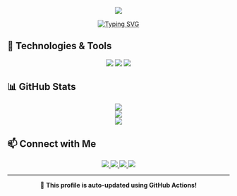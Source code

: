 <p align="center">
  <img src="https://readme-typing-svg.herokuapp.com?font=Fira+Code&size=24&pause=1000&color=F7DF1E&center=true&vCenter=true&width=435&lines=Hi+there%2C+I'm+SKaaalper!+%F0%9F%91%8B" />
</p>

<p align="center">
  <a href="https://git.io/typing-svg">
    <img src="https://readme-typing-svg.herokuapp.com?font=Fira+Code&size=16&pause=1000&color=FF0000&width=600&height=60&lines=🚀+Blockchain+Explorer+|+🟡+Open-source+Contributor+|+🟢+Team+Cubao+Farmers" alt="Typing SVG" />
  </a>
</p>

## 🔧 Technologies & Tools  
<p align="center">
  <img src="https://img.shields.io/badge/-JavaScript-F7DF1E?logo=javascript&logoColor=black&style=for-the-badge" />
  <img src="https://img.shields.io/badge/-Node.js-339933?logo=node.js&logoColor=white&style=for-the-badge" />
  <img src="https://img.shields.io/badge/-Docker-2496ED?logo=docker&logoColor=white&style=for-the-badge" />
</p>

## 📊 GitHub Stats  
<p align="center">
  <img src="https://github-readme-stats.vercel.app/api?username=SKaaalper&show_icons=true&theme=dark" />
  <br>
  <img src="https://github-readme-stats.vercel.app/api/top-langs/?username=SKaaalper&layout=compact&theme=dark" />
  <br>
  <img src="https://github-readme-streak-stats.herokuapp.com/?user=SKaaalper&theme=dark" />
</p>


## 📫 Connect with Me  

<p align="center">
  <a href="https://x.com/_TheTinapa">
    <img src="https://img.shields.io/badge/Twitter-%231DA1F2.svg?&style=for-the-badge&logo=twitter&logoColor=white"/>
  </a>
  <a href="https://www.facebook.com/skaaalper">
    <img src="https://img.shields.io/badge/Facebook-%231877F2.svg?&style=for-the-badge&logo=facebook&logoColor=white"/>
  </a>
  <a href="https://t.me/HappyFellar">
    <img src="https://img.shields.io/badge/Telegram-%232CA5E0.svg?&style=for-the-badge&logo=telegram&logoColor=white"/>
  </a>
  <a href="https://discord.gg/myprincess123">
    <img src="https://img.shields.io/badge/Discord-%237289DA.svg?&style=for-the-badge&logo=discord&logoColor=white"/>
  </a>
</p>

---
<p align="center">
  🔹 <strong>This profile is auto-updated using GitHub Actions!</strong>
</p>
